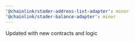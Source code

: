 ```yaml
---
'@chainlink/stader-address-list-adapter': minor
'@chainlink/stader-balance-adapter': minor
---
```


Updated with new contracts and logic
